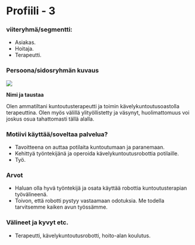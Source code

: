 # Profiili - 3



### viiteryhmä/segmentti:

* Asiakas.
* Hoitaja.
* Terapeutti.


### Persoona/sidosryhmän kuvaus

![](kuvat/Customer5.JPG)


**Nimi ja taustaa**

Olen ammatiltani kuntoutusterapeutti ja toimin kävelykuntoutusoastolla terapeuttina.
Olen myös välillä ylityöllistetty ja väsynyt, huolimattomuus voi joskus osua tahattomasti tällä alalla.

### Motiivi käyttää/soveltaa palvelua? 

* Tavoitteena on auttaa potilaita kuntoutumaan ja paranemaan.
* Kehittyä työntekijänä ja operoida kävelykuntoutusrobottia potilaille.
* Työ.


### Arvot  

* Haluan olla hyvä työntekijä ja osata käyttää robottia kuntoutusterapian työvälineenä.
* Toivon, että robotti pystyy vastaamaan odotuksia. Me todella tarvitsemme kaiken avun työssämme.


### Välineet ja kyvyt etc.

* Terapeutti, kävelykuntoutusrobotti, hoito-alan koulutus.